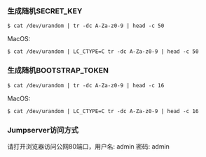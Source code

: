 ### 生成随机SECRET_KEY

```
$ cat /dev/urandom | tr -dc A-Za-z0-9 | head -c 50
```

MacOS:
```
$ cat /dev/urandom | LC_CTYPE=C tr -dc A-Za-z0-9 | head -c 50
```

### 生成随机BOOTSTRAP_TOKEN

```
$ cat /dev/urandom | tr -dc A-Za-z0-9 | head -c 16
```

MacOS:
```
$ cat /dev/urandom | LC_CTYPE=C tr -dc A-Za-z0-9 | head -c 16
```

### Jumpserver访问方式

请打开浏览器访问公网80端口，用户名: admin 密码: admin